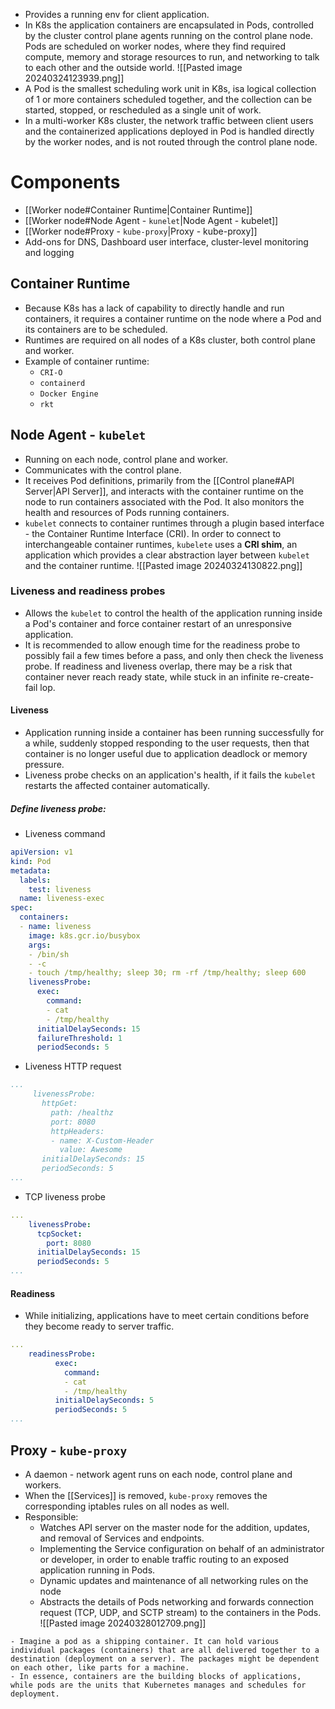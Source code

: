 - Provides a running env for client application.
- In K8s the application containers are encapsulated in Pods, controlled by the cluster control plane agents running on the control plane node. Pods are scheduled on worker nodes, where they find required compute, memory and storage resources to run, and networking to talk to each other and the outside world.
![[Pasted image 20240324123939.png]]
- A Pod is the smallest scheduling work unit in K8s, isa logical collection of 1 or more containers scheduled together, and the collection can be started, stopped, or rescheduled as a single unit of work.
- In a multi-worker K8s cluster, the network traffic between client users and the containerized applications deployed in Pod is handled directly by the worker nodes, and is not routed through the control plane node.
# Components
- [[Worker node#Container Runtime|Container Runtime]]
- [[Worker node#Node Agent - `kunelet`|Node Agent - kubelet]]
- [[Worker node#Proxy - `kube-proxy`|Proxy - kube-proxy]]
- Add-ons for DNS, Dashboard user interface, cluster-level monitoring and logging
## Container Runtime
- Because K8s has a lack of capability to directly handle and run containers, it requires a container runtime on the node where a Pod and its containers are to be scheduled.
- Runtimes are required on all nodes of a K8s cluster, both control plane and worker.
- Example of container runtime:
	- `CRI-O`
	- `containerd`
	- `Docker Engine`
	- `rkt`
## Node Agent - `kubelet`
- Running on each node, control plane and worker.
- Communicates with the control plane.
- It receives Pod definitions, primarily from the [[Control plane#API Server|API Server]], and interacts with the container runtime on the node to run containers associated with the Pod. It also monitors the health and resources of Pods running containers.
- `kubelet` connects to container runtimes through a plugin based interface - the Container Runtime Interface (CRI). In order to connect to interchangeable container runtimes, `kubelete` uses a **CRI shim**, an application which provides a clear abstraction layer between `kubelet` and the container runtime.
![[Pasted image 20240324130822.png]]
### Liveness and readiness probes
- Allows the `kubelet` to control the health of the application running inside a Pod's container and force container restart of an unresponsive application.
- It is recommended to allow enough time for the readiness probe to possibly fail a few times before a pass, and only then check the liveness probe. If readiness and liveness overlap, there may be a risk that container never reach ready state, while stuck in an infinite re-create-fail lop.
#### Liveness
- Application running inside a container has been running successfully for a while, suddenly stopped responding to the user requests, then that container is no longer useful due to application deadlock or memory pressure.
- Liveness probe checks on an application's health, if it fails the `kubelet` restarts the affected container automatically.
##### Define liveness probe:
- Liveness command
```YAML
apiVersion: v1  
kind: Pod  
metadata:  
  labels:  
    test: liveness  
  name: liveness-exec  
spec:  
  containers:  
  - name: liveness  
    image: k8s.gcr.io/busybox  
    args:  
    - /bin/sh  
    - -c  
    - touch /tmp/healthy; sleep 30; rm -rf /tmp/healthy; sleep 600  
    livenessProbe:  
      exec:  
        command:  
        - cat  
        - /tmp/healthy  
      initialDelaySeconds: 15  
      failureThreshold: 1  
      periodSeconds: 5
```
- Liveness HTTP request
```YAML
...
     livenessProbe:  
       httpGet:  
         path: /healthz  
         port: 8080  
         httpHeaders:  
         - name: X-Custom-Header  
           value: Awesome  
       initialDelaySeconds: 15  
       periodSeconds: 5
...
```
- TCP liveness probe
```YAML
...  
    livenessProbe:  
      tcpSocket:  
        port: 8080  
      initialDelaySeconds: 15  
      periodSeconds: 5  
...
```
#### Readiness
- While initializing, applications have to meet certain conditions before they become ready to server traffic.
```YAML
...  
    readinessProbe:  
          exec:  
            command:  
            - cat  
            - /tmp/healthy  
          initialDelaySeconds: 5   
          periodSeconds: 5  
...
```
## Proxy - `kube-proxy`
- A daemon - network agent runs on each node, control plane and workers.
- When the [[Services]] is removed, `kube-proxy` removes the corresponding iptables rules on all nodes as well.
- Responsible:
	- Watches API server on the master node for the addition, updates, and removal of Services and endpoints.
	- Implementing the Service configuration on behalf of an administrator or developer, in order to enable traffic routing to an exposed application running in Pods.
	- Dynamic updates and maintenance of all networking rules on the node
	- Abstracts the details of Pods networking and forwards connection request (TCP, UDP, and SCTP stream) to the containers in the Pods.
![[Pasted image 20240328012709.png]]

```ad-note
- Imagine a pod as a shipping container. It can hold various individual packages (containers) that are all delivered together to a destination (deployment on a server). The packages might be dependent on each other, like parts for a machine.
- In essence, containers are the building blocks of applications, while pods are the units that Kubernetes manages and schedules for deployment.
```